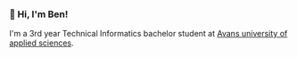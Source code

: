 ### 👋 Hi, I'm Ben!

I'm a 3rd year Technical Informatics bachelor student at [Avans university of applied sciences](https://www.avans.nl/international).

